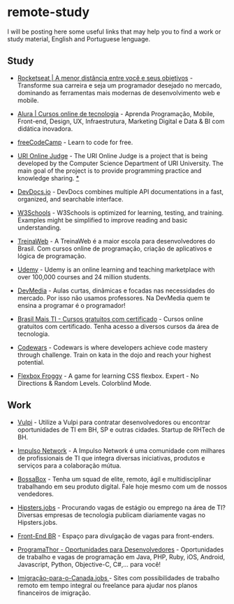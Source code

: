 # remote-study
I will be posting here some useful links that may help you to find a work or study material, English and Portuguese lenguage.

## Study
- <a href="https://rocketseat.com.br/">Rocketseat | A menor distância entre você e seus objetivos</a> - Transforme sua carreira e seja um programador desejado no mercado, dominando as ferramentas mais modernas de desenvolvimento web e mobile.

- <a href="https://www.alura.com.br/">Alura | Cursos online de tecnologia</a> - Aprenda Programação, Mobile, Front-end, Design, UX, Infraestrutura, Marketing Digital e Data & BI com didática inovadora.

- <a href="https://www.freecodecamp.org/">freeCodeCamp</a> - Learn to code for free.

- <a href="https://www.urionlinejudge.com.br">URI Online Judge</a> - The URI Online Judge is a project that is being developed by the Computer Science Department of URI University. The main goal of the project is to provide programming practice and knowledge sharing. <a href="https://github.com/edn9/uri">*</a>

- <a href="https://devdocs.io/">DevDocs.io</a> - DevDocs combines multiple API documentations in a fast, organized, and searchable interface.

- <a href="https://www.w3schools.com/">W3Schools</a> - W3Schools is optimized for learning, testing, and training. Examples might be simplified to improve reading and basic understanding.

- <a href="https://www.treinaweb.com.br/">TreinaWeb</a> - A TreinaWeb é a maior escola para desenvolvedores do Brasil. Com cursos online de programação, criação de aplicativos e lógica de programação.

- <a href="https://www.udemy.com/">Udemy</a> - Udemy is an online learning and teaching marketplace with over 100,000 courses and 24 million students.

- <a href="https://www.devmedia.com.br/">DevMedia</a> - Aulas curtas, dinâmicas e focadas nas necessidades do mercado. Por isso não usamos professores. Na DevMedia quem te ensina a programar é o programador!

- <a href="http://www.brasilmaisti.com.br/index.php/pt-br/">Brasil Mais TI - Cursos gratuitos com certificado</a> - Cursos online gratuitos com certificado. Tenha acesso a diversos cursos da área de tecnologia.

- <a href="https://www.codewars.com/">Codewars</a> - Codewars is where developers achieve code mastery through challenge. Train on kata in the dojo and reach your highest potential.

- <a href="https://flexboxfroggy.com/">Flexbox Froggy</a> - A game for learning CSS flexbox. Expert - No Directions & Random Levels. Colorblind Mode.

## Work

- <a href="https://vulpi.com.br/">Vulpi</a> - Utilize a Vulpi para contratar desenvolvedores ou encontrar oportunidades de TI em BH, SP e outras cidades. Startup de RHTech de BH.

- <a href="https://impulso.network">Impulso Network</a> - A Impulso Network é uma comunidade com milhares de profissionais de TI que integra diversas iniciativas, produtos e serviços para a colaboração mútua.

- <a href="https://bossabox.com">BossaBox</a> - Tenha um squad de elite, remoto, ágil e multidisciplinar trabalhando em seu produto digital. Fale hoje mesmo com um de nossos vendedores.

- <a href="https://hipsters.jobs/">Hipsters.jobs</a> - Procurando vagas de estágio ou emprego na área de TI? Diversas empresas de tecnologia publicam diariamente vagas no Hipsters.jobs.

- <a href="https://github.com/frontendbr/vagas">Front-End BR</a> - Espaço para divulgação de vagas para front-enders.

- <a href="https://programathor.com.br/">ProgramaThor - Oportunidades para Desenvolvedores</a> - Oportunidades de trabalho e vagas de programação em Java, PHP, Ruby, iOS, Android, Javascript, Python, Objective-C, C#,... para você!

- <a href="https://github.com/ti-no-canada/imigracao-para-o-canada#sites-com-possibilidades-de-trabalho-remoto-em-tempo-integral-ou-freelance-para-ajudar-nos-planos-financeiros-de-imigra%C3%A7%C3%A3o">Imigração-para-o-Canada.jobs
</a> - Sites com possibilidades de trabalho remoto em tempo integral ou freelance para ajudar nos planos financeiros de imigração.
